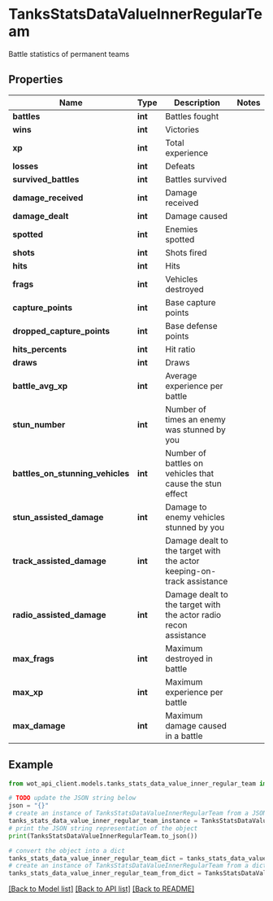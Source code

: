 # TanksStatsDataValueInnerRegularTeam

Battle statistics of permanent teams

## Properties

Name | Type | Description | Notes
------------ | ------------- | ------------- | -------------
**battles** | **int** | Battles fought | 
**wins** | **int** | Victories | 
**xp** | **int** | Total experience | 
**losses** | **int** | Defeats | 
**survived_battles** | **int** | Battles survived | 
**damage_received** | **int** | Damage received | 
**damage_dealt** | **int** | Damage caused | 
**spotted** | **int** | Enemies spotted | 
**shots** | **int** | Shots fired | 
**hits** | **int** | Hits | 
**frags** | **int** | Vehicles destroyed | 
**capture_points** | **int** | Base capture points | 
**dropped_capture_points** | **int** | Base defense points | 
**hits_percents** | **int** | Hit ratio | 
**draws** | **int** | Draws | 
**battle_avg_xp** | **int** | Average experience per battle | 
**stun_number** | **int** | Number of times an enemy was stunned by you | 
**battles_on_stunning_vehicles** | **int** | Number of battles on vehicles that cause the stun effect | 
**stun_assisted_damage** | **int** | Damage to enemy vehicles stunned by you | 
**track_assisted_damage** | **int** | Damage dealt to the target with the actor keeping-on-track assistance | 
**radio_assisted_damage** | **int** | Damage dealt to the target with the actor radio recon assistance | 
**max_frags** | **int** | Maximum destroyed in battle | 
**max_xp** | **int** | Maximum experience per battle | 
**max_damage** | **int** | Maximum damage caused in a battle | 

## Example

```python
from wot_api_client.models.tanks_stats_data_value_inner_regular_team import TanksStatsDataValueInnerRegularTeam

# TODO update the JSON string below
json = "{}"
# create an instance of TanksStatsDataValueInnerRegularTeam from a JSON string
tanks_stats_data_value_inner_regular_team_instance = TanksStatsDataValueInnerRegularTeam.from_json(json)
# print the JSON string representation of the object
print(TanksStatsDataValueInnerRegularTeam.to_json())

# convert the object into a dict
tanks_stats_data_value_inner_regular_team_dict = tanks_stats_data_value_inner_regular_team_instance.to_dict()
# create an instance of TanksStatsDataValueInnerRegularTeam from a dict
tanks_stats_data_value_inner_regular_team_from_dict = TanksStatsDataValueInnerRegularTeam.from_dict(tanks_stats_data_value_inner_regular_team_dict)
```
[[Back to Model list]](../README.md#documentation-for-models) [[Back to API list]](../README.md#documentation-for-api-endpoints) [[Back to README]](../README.md)


